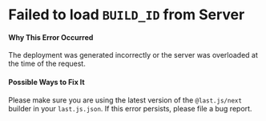 # Failed to load `BUILD_ID` from Server

#### Why This Error Occurred

The deployment was generated incorrectly or the server was overloaded at the time of the request.

#### Possible Ways to Fix It

Please make sure you are using the latest version of the `@last.js/next` builder in your `last.js.json`.
If this error persists, please file a bug report.
